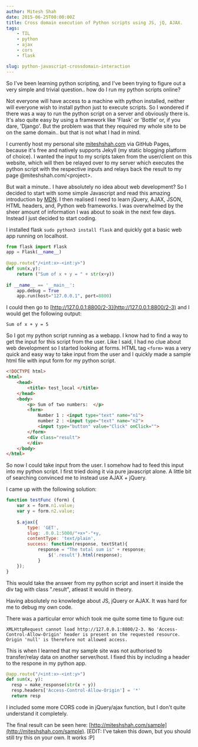 ```yaml
---
author: Mitesh Shah
date: 2015-06-25T00:00:00Z
title: Cross domain execution of Python scripts using JS, jQ, AJAX.
tags:
    - TIL
    - python
    - ajax
    - cors
    - flask

slug: python-javascript-crossdomain-interaction
---
```


So I've been learning python scripting, and I've been trying to figure out a 
very simple and trivial question.. how do I run my python scripts online?

Not everyone will have access to a machine with python installed, neither will 
everyone wish to install python just to execute scripts. So I wondered if
there was a way to run the python script on a server and obviously there is.
It's also quite easy by using a framework like 'Flask' or 'Bottle' or, if you
dare, 'Django'. But the problem was that they required my whole site to be 
on the same domain.. but that is not what I had in mind.

<!--more-->

I currently host my personal site [miteshshah.com](http://miteshshah.com)
via GitHub Pages, because it's free and natively supports Jekyll (my static
blogging platform of choice). I wanted the input to my scripts taken from the
user/client on this website, which will then be relayed over to my server
which executes the python script with the respective inputs and relays back
the result to my page @miteshshah.com/&lt;project&gt;.

But wait a minute.. I have absolutely no idea about web development? So I
decided to start with some simple Javascript and read this amazing introduction
by [MDN](). I then realised I need to learn jQuery, AJAX, JSON, HTML headers,
and, Python web frameworks. I was overwhelmed by the sheer amount of information
I was about to soak in the next few days. Instead I just decided to start coding. 

I installed flask `sudo python3 install flask` and quickly got a basic web app
running on localhost. 

~~~python
from flask import Flask
app = Flask(__name__)
 
@app.route("/<int:x>-<int:y>")
def sum(x,y):
    return ("Sum of x + y = " + str(x+y))
 
if __name__ == '__main__':
    app.debug = True
    app.run(host="127.0.0.1", port=8800)
~~~

I could then go to [http://127.0.0.1:8800/2-3](http://127.0.0.1:8800/2-3) and
I would get the following output: 

~~~
Sum of x + y = 5
~~~

So I got my python script running as a webapp. I know had to find a way to get
the input for this script from the user. Like I said, I had no clue about web
development so I started looking at forms. HTML tag `<form>` was a very quick
and easy way to take input from the user and I quickly made a sample html file
with input form for my python script.

~~~html
<!DOCTYPE html>
<html>
    <head>
        <title> test_local </title>
    </head>
    <body>
        <p> Sum of two numbers:  </p>
        <form>
            Number 1 : <input type="text" name="n1">
            number 2 : <input type="text" name="n2">
            <input type="button" value="Click" onClick="">
        </form>
        <div class="result">
        </div>
    </body>
</html>
~~~

So now I could take input from the user. I somehow had to feed this input into my python script. I first tried doing it via pure javascript alone. A little bit of searching convinced me to instead use AJAX + jQuery. 

I came up with the following solution:

~~~javascript
function testFunc (form) {
    var x = form.n1.value;
    var y = form.n2.value;
 
    $.ajax({
        type: 'GET',            
        slug: .0.0.1:5000/"+x+"-"+y,
        contentType: 'text/plain',
        success: function(response, textStat){
            response = "The total sum is" + response;
                $('.result').html(response);    
            }
    });
}
~~~

This would take the answer from my python script and insert it inside the div tag with class ".result", atleast it would in theory.

Having absolutely no knowledge about JS, jQuery or AJAX. It was hard for me to debug my own code. 

There was a particular error which took me quite some time to figure out: 

~~~
XMLHttpRequest cannot load http://127.0.0.1:8800/2-3. No 'Access-Control-Allow-Origin' header is present on the requested resource. Origin 'null' is therefore not allowed access.
~~~

This is when I learned that my sample site was not authorised to transfer/relay data on another server/host. I fixed this by including a header to the respone in my python app.

~~~python
@app.route("/<int:x>-<int:y>")
def sum(x, y):
  resp = make_response(str(x + y))
  resp.headers['Access-Control-Allow-Origin'] = '*'
  return resp
~~~

I included some more CORS code in jQuery/ajax function, but I don't quite understand it completely.

The final result can be seen here: [http://miteshshah.com/sample](http://miteshshah.com/sample).  [EDIT: I've taken this down, but you should still try this on your own. It works :P]

